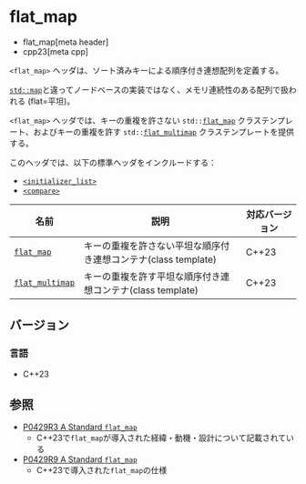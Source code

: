# flat_map
* flat_map[meta header]
* cpp23[meta cpp]

`<flat_map>` ヘッダは、ソート済みキーによる順序付き連想配列を定義する。

[`std::map`](/reference/map/map.md)と違ってノードベースの実装ではなく、メモリ連続性のある配列で扱われる (flat=平坦)。

`<flat_map>` ヘッダでは、キーの重複を許さない `std::`[`flat_map`](flat_map/flat_map.md.nolink) クラステンプレート、およびキーの重複を許す `std::`[`flat_multimap`](flat_map/flat_multimap.md.nolink) クラステンプレートを提供する。

このヘッダでは、以下の標準ヘッダをインクルードする：

- [`<initializer_list>`](initializer_list.md)
- [`<compare>`](compare.md)


| 名前 | 説明 | 対応バージョン |
|----------------------------------------------|--------------------------------------------------------|-------|
| [`flat_map`](flat_map/flat_map.md.nolink)           | キーの重複を許さない平坦な順序付き連想コンテナ(class template) | C++23 |
| [`flat_multimap`](flat_map/flat_multimap.md.nolink) | キーの重複を許す平坦な順序付き連想コンテナ(class template)     | C++23 |


## バージョン
### 言語
- C++23


## 参照
- [P0429R3 A Standard `flat_map`](https://www.open-std.org/jtc1/sc22/wg21/docs/papers/2017/p0429r3.pdf)
    - C++23で`flat_map`が導入された経緯・動機・設計について記載されている
- [P0429R9 A Standard `flat_map`](https://www.open-std.org/jtc1/sc22/wg21/docs/papers/2022/p0429r9.pdf)
    - C++23で導入された`flat_map`の仕様

